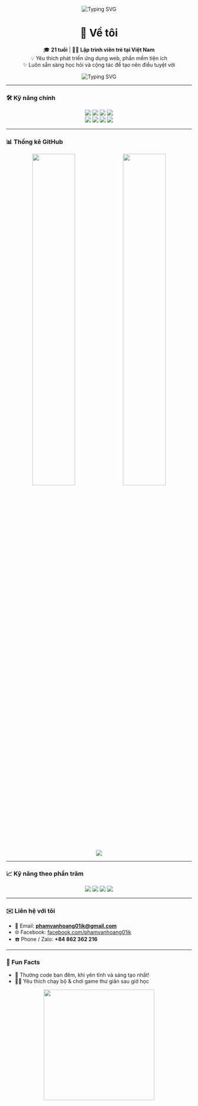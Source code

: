 <!-- Typing SVG Banner -->
<p align="center">
  <img src="https://readme-typing-svg.herokuapp.com?font=Fira+Code&weight=500&size=24&pause=1000&color=F7971E&center=true&vCenter=true&width=550&lines=👋+Xin+chào%2C+tôi+là+Phạm+Văn+Hoàng!;💻+Lập+trình+%7C+Phát+triển+%7C+Sáng+tạo;🌱+Luôn+học+hỏi+mỗi+ngày!" alt="Typing SVG" />
</p>

<!-- Profile Section -->
<h1 align="center">🚀 Về tôi</h1>

<p align="center">
  🎓 <strong>21 tuổi</strong> | 🧑‍💻 <strong>Lập trình viên trẻ tại Việt Nam</strong><br>
  💡 Yêu thích phát triển ứng dụng web, phần mềm tiện ích<br>
  ✨ Luôn sẵn sàng học hỏi và cộng tác để tạo nên điều tuyệt vời
</p>

<p align="center">
  <img src="https://readme-typing-svg.herokuapp.com?font=Fira+Code&duration=3000&pause=1000&color=00FFFF&center=true&vCenter=true&width=500&lines=Lập+trình+vì+đam+mê;Không+ngừng+học+hỏi+và+phát+triển;Yêu+thích+Flask%2C+Python%2C+C%2B%2B" alt="Typing SVG" />
</p>

---

<!-- Skills Badges -->
### 🛠️ Kỹ năng chính

<p align="center">
  <img src="https://img.shields.io/badge/Python-3776AB?style=for-the-badge&logo=python&logoColor=white"/>
  <img src="https://img.shields.io/badge/JavaScript-F7DF1E?style=for-the-badge&logo=javascript&logoColor=black"/>
  <img src="https://img.shields.io/badge/PHP-777BB4?style=for-the-badge&logo=php&logoColor=white"/>
  <img src="https://img.shields.io/badge/C++-00599C?style=for-the-badge&logo=cplusplus&logoColor=white"/><br>
  <img src="https://img.shields.io/badge/HTML5-E34F26?style=for-the-badge&logo=html5&logoColor=white"/>
  <img src="https://img.shields.io/badge/CSS3-1572B6?style=for-the-badge&logo=css3&logoColor=white"/>
  <img src="https://img.shields.io/badge/Flask-000000?style=for-the-badge&logo=flask"/>
  <img src="https://img.shields.io/badge/MySQL-4479A1?style=for-the-badge&logo=mysql&logoColor=white"/>
</p>

---

<!-- GitHub Stats -->
### 📊 Thống kê GitHub

<p align="center">
  <img src="https://github-readme-stats.vercel.app/api?username=hoang01ik&show_icons=true&theme=tokyonight&hide_border=true" width="48%"/>
  <img src="https://github-readme-stats.vercel.app/api/top-langs/?username=hoang01ik&layout=compact&theme=tokyonight&hide_border=true" width="48%"/>
</p>

<!-- Activity Graph -->
<p align="center">
  <img src="https://github-readme-activity-graph.vercel.app/graph?username=hoang01ik&theme=tokyo-night&hide_border=true"/>
</p>

---

<!-- Progress Bars -->
### 📈 Kỹ năng theo phần trăm

<p align="center">
  <img src="https://progress-bar.dev/80/?title=Python&color=5ED3F3&width=300"/>
  <img src="https://progress-bar.dev/70/?title=JavaScript&color=FFCF00&width=300"/>
  <img src="https://progress-bar.dev/75/?title=HTML%2FCSS&color=E34F26&width=300"/>
  <img src="https://progress-bar.dev/65/?title=PHP&color=777BB4&width=300"/>
</p>

---

### ✉️ Liên hệ với tôi

- 📧 Email: **phamvanhoang01ik@gmail.com**
- 🌐 Facebook: [facebook.com/phamvanhoang01ik](https://www.facebook.com/phamvanhoang01ik)
- ☎️ Phone / Zalo: **+84 862 362 216**

---

### 🎯 Fun Facts

- 🦉 Thường code ban đêm, khi yên tĩnh và sáng tạo nhất!
- 🏃‍♂️ Yêu thích chạy bộ & chơi game thư giãn sau giờ học

<p align="center">
  <img src="https://media.giphy.com/media/ZVik7pBtu9dNS/giphy.gif" width="300"/>
</p>
